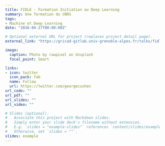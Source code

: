 ```yaml
---
title: FIDLE - Formation Initiation au Deep Learning
summary: Une formation du CNRS
tags:
- Machine et Deep Learning
date: "2016-04-27T00:00:00Z"

# Optional external URL for project (replaces project detail page).
external_link: "https://gricad-gitlab.univ-grenoble-alpes.fr/talks/fidle/-/wikis/home"

image:
  caption: Photo by rawpixel on Unsplash
  focal_point: Smart

links:
- icon: twitter
  icon_pack: fab
  name: Follow
  url: https://twitter.com/georgecushen
url_code: ""
url_pdf: ""
url_slides: ""
url_video: ""

# Slides (optional).
#   Associate this project with Markdown slides.
#   Simply enter your slide deck's filename without extension.
#   E.g. `slides = "example-slides"` references `content/slides/example-slides.md`.
#   Otherwise, set `slides = ""`.
slides: example
---
```


